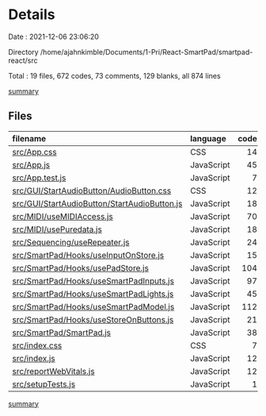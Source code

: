 # Details

Date : 2021-12-06 23:06:20

Directory /home/ajahnkimble/Documents/1-Pri/React-SmartPad/smartpad-react/src

Total : 19 files,  672 codes, 73 comments, 129 blanks, all 874 lines

[summary](results.md)

## Files
| filename | language | code | comment | blank | total |
| :--- | :--- | ---: | ---: | ---: | ---: |
| [src/App.css](/src/App.css) | CSS | 14 | 0 | 3 | 17 |
| [src/App.js](/src/App.js) | JavaScript | 45 | 11 | 9 | 65 |
| [src/App.test.js](/src/App.test.js) | JavaScript | 7 | 0 | 2 | 9 |
| [src/GUI/StartAudioButton/AudioButton.css](/src/GUI/StartAudioButton/AudioButton.css) | CSS | 12 | 0 | 1 | 13 |
| [src/GUI/StartAudioButton/StartAudioButton.js](/src/GUI/StartAudioButton/StartAudioButton.js) | JavaScript | 18 | 5 | 4 | 27 |
| [src/MIDI/useMIDIAccess.js](/src/MIDI/useMIDIAccess.js) | JavaScript | 70 | 4 | 14 | 88 |
| [src/MIDI/usePuredata.js](/src/MIDI/usePuredata.js) | JavaScript | 18 | 4 | 3 | 25 |
| [src/Sequencing/useRepeater.js](/src/Sequencing/useRepeater.js) | JavaScript | 24 | 1 | 7 | 32 |
| [src/SmartPad/Hooks/useInputOnStore.js](/src/SmartPad/Hooks/useInputOnStore.js) | JavaScript | 15 | 1 | 4 | 20 |
| [src/SmartPad/Hooks/usePadStore.js](/src/SmartPad/Hooks/usePadStore.js) | JavaScript | 104 | 2 | 8 | 114 |
| [src/SmartPad/Hooks/useSmartPadInputs.js](/src/SmartPad/Hooks/useSmartPadInputs.js) | JavaScript | 97 | 7 | 15 | 119 |
| [src/SmartPad/Hooks/useSmartPadLights.js](/src/SmartPad/Hooks/useSmartPadLights.js) | JavaScript | 45 | 2 | 8 | 55 |
| [src/SmartPad/Hooks/useSmartPadModel.js](/src/SmartPad/Hooks/useSmartPadModel.js) | JavaScript | 112 | 10 | 18 | 140 |
| [src/SmartPad/Hooks/useStoreOnButtons.js](/src/SmartPad/Hooks/useStoreOnButtons.js) | JavaScript | 21 | 1 | 3 | 25 |
| [src/SmartPad/SmartPad.js](/src/SmartPad/SmartPad.js) | JavaScript | 38 | 18 | 22 | 78 |
| [src/index.css](/src/index.css) | CSS | 7 | 0 | 2 | 9 |
| [src/index.js](/src/index.js) | JavaScript | 12 | 3 | 3 | 18 |
| [src/reportWebVitals.js](/src/reportWebVitals.js) | JavaScript | 12 | 0 | 2 | 14 |
| [src/setupTests.js](/src/setupTests.js) | JavaScript | 1 | 4 | 1 | 6 |

[summary](results.md)
